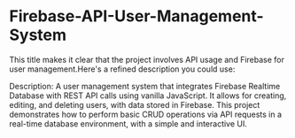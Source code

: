 # Firebase-API-User-Management-System
This title makes it clear that the project involves API usage and Firebase for user management.Here's a refined description you could use:

Description:
A user management system that integrates Firebase Realtime Database with REST API calls using vanilla JavaScript. It allows for creating, editing, and deleting users, with data stored in Firebase. This project demonstrates how to perform basic CRUD operations via API requests in a real-time database environment, with a simple and interactive UI.
